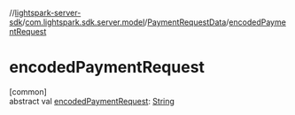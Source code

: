 //[lightspark-server-sdk](../../../index.md)/[com.lightspark.sdk.server.model](../index.md)/[PaymentRequestData](index.md)/[encodedPaymentRequest](encoded-payment-request.md)

# encodedPaymentRequest

[common]\
abstract val [encodedPaymentRequest](encoded-payment-request.md): [String](https://kotlinlang.org/api/latest/jvm/stdlib/kotlin/-string/index.html)
